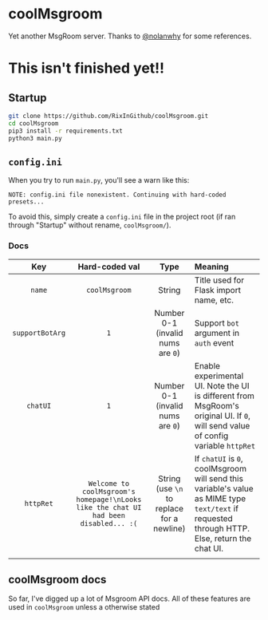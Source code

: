 # coolMsgroom
Yet another MsgRoom server. Thanks to [@nolanwhy](https://github.com/nolanwhy) for some references.
# This isn't finished yet!!

## Startup
```sh
git clone https://github.com/RixInGithub/coolMsgroom.git
cd coolMsgroom
pip3 install -r requirements.txt
python3 main.py
```
## `config.ini`
When you try to run `main.py`, you'll see a warn like this:
```
NOTE: config.ini file nonexistent. Continuing with hard-coded presets...
```
To avoid this, simply create a `config.ini` file in the project root (if ran through "Startup" without rename, `coolMsgroom/`).
### Docs
|Key|Hard-coded val|Type|Meaning|
|:-:|:-:|:-:|:-|
|`name`|`coolMsgroom`|String|Title used for Flask import name, etc.|
|`supportBotArg`|`1`|Number 0-1 (invalid nums are `0`)|Support `bot` argument in `auth` event|
|`chatUI`|`1`|Number 0-1 (invalid nums are `0`)|Enable experimental UI. Note the UI is different from MsgRoom's original UI. If `0`, will send value of config variable `httpRet`|
|`httpRet`|`Welcome to coolMsgroom's homepage!\nLooks like the chat UI had been disabled... :(`|String (use `\n` to replace for a newline)|If `chatUI` is `0`, coolMsgroom will send this variable's value as MIME type `text/text` if requested through HTTP. Else, return the chat UI.|
||||
## coolMsgroom docs
So far, I've digged up a lot of Msgroom API docs. All of these features are used in `coolMsgroom` unless a otherwise stated
